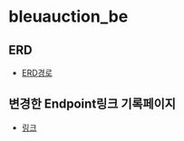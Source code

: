 # bleuauction_be


## ERD
- [ERD경로](https://www.erdcloud.com/d/6MsT72YFLMMJ5ZQig)

## 변경한 Endpoint링크 기록페이지
- [링크](https://docs.google.com/spreadsheets/d/1Ljs4ez6YglGob7x7fvfL2vVOmiMuWcL2Ne-vYhN7Ezw/edit?usp=sharing)